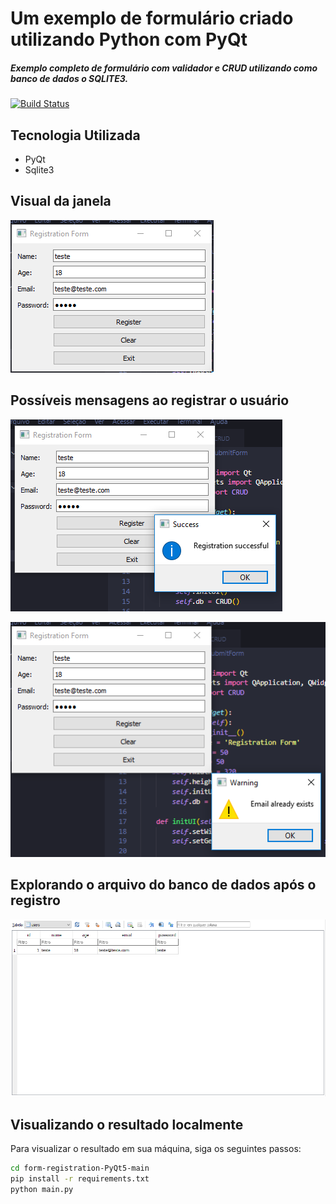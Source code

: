 # Um exemplo de formulário criado utilizando Python com PyQt
##### Exemplo completo de formulário com validador e CRUD utilizando como banco de dados o SQLITE3. 

[![Build Status](https://travis-ci.org/joemccann/dillinger.svg?branch=master)](https://travis-ci.org/joemccann/dillinger)

## Tecnologia Utilizada

- PyQt
- Sqlite3

## Visual da janela

![Foo](https://github.com/jeffersonmatheusdev/form-registration-PyQt5/blob/main/Prints/homepage___.png?raw=true)

## Possíveis mensagens ao registrar o usuário

![Foo](https://github.com/jeffersonmatheusdev/form-registration-PyQt5/blob/main/Prints/homepage.png?raw=true)

![Foo](https://github.com/jeffersonmatheusdev/form-registration-PyQt5/blob/main/Prints/homepage_.png?raw=true)

## Explorando o arquivo do banco de dados após o registro

![Foo](https://github.com/jeffersonmatheusdev/form-registration-PyQt5/blob/main/Prints/homepage__.png?raw=true)

## Visualizando o resultado localmente

Para visualizar o resultado em sua máquina, siga os seguintes passos:
```sh
cd form-registration-PyQt5-main
pip install -r requirements.txt
python main.py
```
